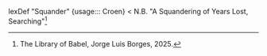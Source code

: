 
lexDef "Squander" {usage::: Croen} < N.B. "A Squandering of Years Lost, Searching"[^SquanderCroen]

[^SquanderCroen]: The Library of Babel, Jorge Luis Borges, 2025.
